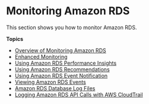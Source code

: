 # Monitoring Amazon RDS<a name="CHAP_Monitoring"></a>

This section shows you how to monitor Amazon RDS\. 

**Topics**
+ [Overview of Monitoring Amazon RDS](MonitoringOverview.md)
+ [Enhanced Monitoring](USER_Monitoring.OS.md)
+ [Using Amazon RDS Performance Insights](USER_PerfInsights.md)
+ [Using Amazon RDS Recommendations](USER_Recommendations.md)
+ [Using Amazon RDS Event Notification](USER_Events.md)
+ [Viewing Amazon RDS Events](USER_ListEvents.md)
+ [Amazon RDS Database Log Files](USER_LogAccess.md)
+ [Logging Amazon RDS API Calls with AWS CloudTrail](logging-using-cloudtrail.md)